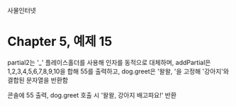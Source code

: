 
사물인터넷

Chapter 5, 예제 15
================================

partial2는 '_' 플레이스홀더를 사용해 인자를 동적으로 대체하며, addPartial은 1,2,3,4,5,6,7,8,9,10을 합해 55를 출력하고, dog.greet은 '왈왈, '을 고정해 '강아지'와 결합된 문자열을 반환함

콘솔에 55 출력, dog.greet 호출 시 '왈왈, 강아지 배고파요!' 반환